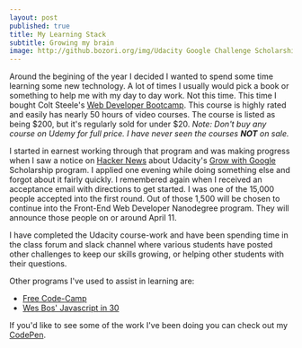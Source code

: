 ```yaml
---
layout: post
published: true
title: My Learning Stack
subtitle: Growing my brain
image: http://github.bozori.org/img/Udacity Google Challenge Scholarship.png
---
```

Around the begining of the year I decided I wanted to spend some time learning some new technology. A lot of times I usually would pick a book or something to help me with my day to day work. Not this time. This time I bought Colt Steele's [Web Developer Bootcamp](https://www.udemy.com/the-web-developer-bootcamp/). This course is highly rated and easily has nearly 50 hours of video courses. The course is listed as being $200, but it's regularly sold for under $20. *Note: Don't buy any course on Udemy for full price. I have never seen the courses __NOT__ on sale.*

I started in earnest working through that program and was making progress when I saw a notice on [Hacker News](http://news.ycombinator.com) about Udacity's [Grow with Google](https://www.udacity.com/grow-with-google) Scholarship program. I applied one evening while doing something else and forgot about it fairly quickly.  I remembered again when I received an acceptance email with directions to get started. I was one of the 15,000 people accepted into the first round. Out of those 1,500 will be chosen to continue into the Front-End Web Developer Nanodegree program.  They will announce those people on or around April 11.

I have completed the Udacity course-work and have been spending time in the class forum and slack channel where various students have posted other challenges to keep our skills growing, or helping other students with their questions.

Other programs I've used to assist in learning are:
* [Free Code-Camp](http://freecodecamp.org)
* [Wes Bos' Javascript in 30](http://javascript30.com)

If you'd like to see some of the work I've been doing you can check out my [CodePen](codepen.io/tuxhedoh/).
